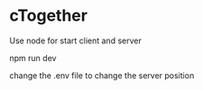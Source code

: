 # cTogether
 
Use node for start client and server

npm run dev

change the .env file to change the server position

